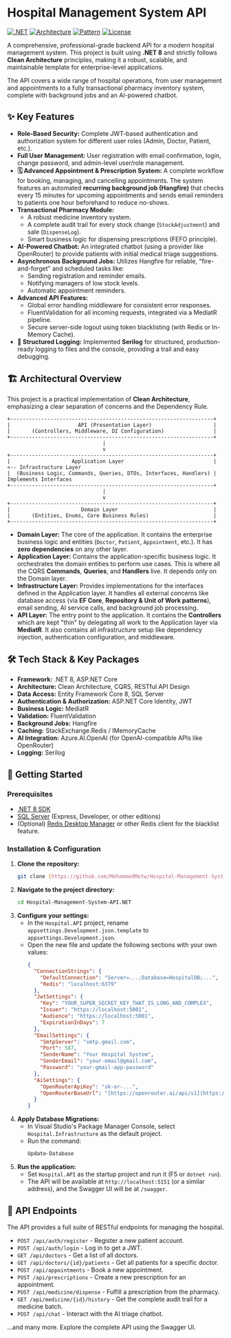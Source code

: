 # Hospital Management System API

[![.NET](https://img.shields.io/badge/.NET-8.0-blueviolet)](https://dotnet.microsoft.com/download/dotnet/8.0)
[![Architecture](https://img.shields.io/badge/Architecture-Clean%20Architecture-blue)](https://blog.cleancoder.com/uncle-bob/2012/08/13/the-clean-architecture.html)
[![Pattern](https://img.shields.io/badge/Pattern-CQRS%20%26%20Mediator-orange)](https://martinfowler.com/bliki/CQRS.html)
[![License](https://img.shields.io/badge/License-MIT-green)](./LICENSE)

A comprehensive, professional-grade backend API for a modern hospital management system. This project is built using **.NET 8** and strictly follows **Clean Architecture** principles, making it a robust, scalable, and maintainable template for enterprise-level applications.

The API covers a wide range of hospital operations, from user management and appointments to a fully transactional pharmacy inventory system, complete with background jobs and an AI-powered chatbot.

## ✨ Key Features

* **Role-Based Security:** Complete JWT-based authentication and authorization system for different user roles (Admin, Doctor, Patient, etc.).
* **Full User Management:** User registration with email confirmation, login, change password, and admin-level user/role management.
* **🗓️ Advanced Appointment & Prescription System:** A complete workflow for booking, managing, and cancelling appointments. The system features an automated **recurring background job (Hangfire)** that checks every 15 minutes for upcoming appointments and sends email reminders to patients one hour beforehand to reduce no-shows.
* **Transactional Pharmacy Module:**
    * A robust medicine inventory system.
    * A complete audit trail for every stock change (`StockAdjustment`) and sale (`DispenseLog`).
    * Smart business logic for dispensing prescriptions (FEFO principle).
* **AI-Powered Chatbot:** An integrated chatbot (using a provider like OpenRouter) to provide patients with initial medical triage suggestions.
* **Asynchronous Background Jobs:** Utilizes Hangfire for reliable, "fire-and-forget" and scheduled tasks like:
    * Sending registration and reminder emails.
    * Notifying managers of low stock levels.
    * Automatic appointment reminders.
* **Advanced API Features:**
    * Global error handling middleware for consistent error responses.
    * FluentValidation for all incoming requests, integrated via a MediatR pipeline.
    * Secure server-side logout using token blacklisting (with Redis or In-Memory Cache).
* **📝 Structured Logging:** Implemented **Serilog** for structured, production-ready logging to files and the console, providing a trail and easy debugging.
  
## 🏗️ Architectural Overview

This project is a practical implementation of **Clean Architecture**, emphasizing a clear separation of concerns and the Dependency Rule.

```
+------------------------------------------------------------------+
|                      API (Presentation Layer)                    |
|       (Controllers, Middleware, DI Configuration)                |
+------------------------------------------------------------------+
                               |
                               v
+------------------------------------------------------------------+
|                    Application Layer                             |  <-- Infrastructure Layer
|  (Business Logic, Commands, Queries, DTOs, Interfaces, Handlers) |      Implements Interfaces
+------------------------------------------------------------------+
                               |
                               v
+------------------------------------------------------------------+
|                       Domain Layer                               |
|       (Entities, Enums, Core Business Rules)                     |
+------------------------------------------------------------------+
```

* **Domain Layer:** The core of the application. It contains the enterprise business logic and entities (`Doctor`, `Patient`, `Appointment`, etc.). It has **zero dependencies** on any other layer.
* **Application Layer:** Contains the application-specific business logic. It orchestrates the domain entities to perform use cases. This is where all the CQRS **Commands**, **Queries**, and **Handlers** live. It depends only on the Domain layer.
* **Infrastructure Layer:** Provides implementations for the interfaces defined in the Application layer. It handles all external concerns like database access (via **EF Core**, **Repository & Unit of Work patterns**), email sending, AI service calls, and background job processing.
* **API Layer:** The entry point to the application. It contains the **Controllers** which are kept "thin" by delegating all work to the Application layer via **MediatR**. It also contains all infrastructure setup like dependency injection, authentication configuration, and middleware.

## 🛠️ Tech Stack & Key Packages

* **Framework:** .NET 8, ASP.NET Core
* **Architecture:** Clean Architecture, CQRS, RESTful API Design
* **Data Access:** Entity Framework Core 8, SQL Server
* **Authentication & Authorization:** ASP.NET Core Identity, JWT
* **Business Logic:** MediatR
* **Validation:** FluentValidation
* **Background Jobs:** Hangfire
* **Caching:** StackExchange.Redis / IMemoryCache
* **AI Integration:** Azure.AI.OpenAI (for OpenAI-compatible APIs like OpenRouter)
* **Logging:** Serilog

## 🏁 Getting Started

### Prerequisites

* [.NET 8 SDK](https://dotnet.microsoft.com/download/dotnet/8.0)
* [SQL Server](https://www.microsoft.com/en-us/sql-server/sql-server-downloads) (Express, Developer, or other editions)
* (Optional) [Redis Desktop Manager](https://redis.io/docs/ui/clients/) or other Redis client for the blacklist feature.

### Installation & Configuration

1.  **Clone the repository:**
    ```sh
    git clone [https://github.com/MohammedMetw/Hospital-Management-System-API.NET.git](https://github.com/MohammedMetw/Hospital-Management-System-API.NET.git)
    ```
2.  **Navigate to the project directory:**
    ```sh
    cd Hospital-Management-System-API.NET
    ```
3.  **Configure your settings:**
    * In the `Hospital.API` project, rename `appsettings.Development.json.template` to `appsettings.Development.json`.
    * Open the new file and update the following sections with your own values:
        ```json
        {
          "ConnectionStrings": {
            "DefaultConnection": "Server=...;Database=HospitalDB;...",
            "Redis": "localhost:6379"
          },
          "JwtSettings": {
            "Key": "YOUR_SUPER_SECRET_KEY_THAT_IS_LONG_AND_COMPLEX",
            "Issuer": "https://localhost:5001",
            "Audience": "https://localhost:5001",
            "ExpirationInDays": 7
          },
          "EmailSettings": {
            "SmtpServer": "smtp.gmail.com",
            "Port": 587,
            "SenderName": "Your Hospital System",
            "SenderEmail": "your-email@gmail.com",
            "Password": "your-gmail-app-password"
          },
          "AiSettings": {
            "OpenRouterApiKey": "sk-or-...",
            "OpenRouterBaseUrl": "[https://openrouter.ai/api/v1](https://openrouter.ai/api/v1)"
          }
        }
        ```
4.  **Apply Database Migrations:**
    * In Visual Studio's Package Manager Console, select `Hospital.Infrastructure` as the default project.
    * Run the command:
        ```powershell
        Update-Database
        ```
5.  **Run the application:**
    * Set `Hospital.API` as the startup project and run it (F5 or `dotnet run`).
    * The API will be available at `http://localhost:5151` (or a similar address), and the Swagger UI will be at `/swagger`.

## 🔌 API Endpoints

The API provides a full suite of RESTful endpoints for managing the hospital.

* `POST /api/auth/register` - Register a new patient account.
* `POST /api/auth/login` - Log in to get a JWT.
* `GET /api/doctors` - Get a list of all doctors.
* `GET /api/doctors/{id}/patients` - Get all patients for a specific doctor.
* `POST /api/appointments` - Book a new appointment.
* `POST /api/prescriptions` - Create a new prescription for an appointment.
* `POST /api/medicine/dispense` - Fulfill a prescription from the pharmacy.
* `GET /api/medicine/{id}/history` - Get the complete audit trail for a medicine batch.
* `POST /api/chat` - Interact with the AI triage chatbot.

...and many more. Explore the complete API using the Swagger UI.
